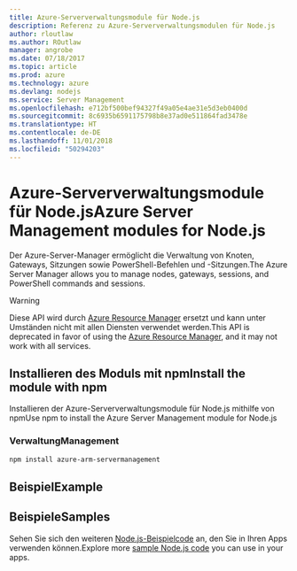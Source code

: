 ```yaml
---
title: Azure-Serververwaltungsmodule für Node.js
description: Referenz zu Azure-Serververwaltungsmodulen für Node.js
author: rloutlaw
ms.author: ROutlaw
manager: angrobe
ms.date: 07/18/2017
ms.topic: article
ms.prod: azure
ms.technology: azure
ms.devlang: nodejs
ms.service: Server Management
ms.openlocfilehash: e712bf500bef94327f49a05e4ae31e5d3eb0400d
ms.sourcegitcommit: 8c6935b6591175798b8e37ad0e511864fad3478e
ms.translationtype: HT
ms.contentlocale: de-DE
ms.lasthandoff: 11/01/2018
ms.locfileid: "50294203"
---
```

# <a name="azure-server-management-modules-for-nodejs"></a><span data-ttu-id="6811e-103">Azure-Serververwaltungsmodule für Node.js</span><span class="sxs-lookup"><span data-stu-id="6811e-103">Azure Server Management modules for Node.js</span></span>

<span data-ttu-id="6811e-104">Der Azure-Server-Manager ermöglicht die Verwaltung von Knoten, Gateways, Sitzungen sowie PowerShell-Befehlen und -Sitzungen.</span><span class="sxs-lookup"><span data-stu-id="6811e-104">The Azure Server Manager allows you to manage nodes, gateways, sessions, and PowerShell commands and sessions.</span></span>

> [!WARNING]
> <span data-ttu-id="6811e-105">Diese API wird durch [Azure Resource Manager](/javascript/api/overview/azure/resources) ersetzt und kann unter Umständen nicht mit allen Diensten verwendet werden.</span><span class="sxs-lookup"><span data-stu-id="6811e-105">This API is deprecated in favor of using the [Azure Resource Manager](/javascript/api/overview/azure/resources), and it may not work with all services.</span></span>

## <a name="install-the-module-with-npm"></a><span data-ttu-id="6811e-106">Installieren des Moduls mit npm</span><span class="sxs-lookup"><span data-stu-id="6811e-106">Install the module with npm</span></span>

<span data-ttu-id="6811e-107">Installieren der Azure-Serververwaltungsmodule für Node.js mithilfe von npm</span><span class="sxs-lookup"><span data-stu-id="6811e-107">Use npm to install the Azure Server Management module for Node.js</span></span>

### <a name="management"></a><span data-ttu-id="6811e-108">Verwaltung</span><span class="sxs-lookup"><span data-stu-id="6811e-108">Management</span></span>

```bash
npm install azure-arm-servermanagement
```

## <a name="example"></a><span data-ttu-id="6811e-109">Beispiel</span><span class="sxs-lookup"><span data-stu-id="6811e-109">Example</span></span>

## <a name="samples"></a><span data-ttu-id="6811e-110">Beispiele</span><span class="sxs-lookup"><span data-stu-id="6811e-110">Samples</span></span>

<span data-ttu-id="6811e-111">Sehen Sie sich den weiteren [Node.js-Beispielcode](https://azure.microsoft.com/resources/samples/?platform=nodejs) an, den Sie in Ihren Apps verwenden können.</span><span class="sxs-lookup"><span data-stu-id="6811e-111">Explore more [sample Node.js code](https://azure.microsoft.com/resources/samples/?platform=nodejs) you can use in your apps.</span></span>